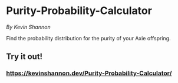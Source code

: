 Purity-Probability-Calculator
======
*By Kevin Shannon*  

Find the probability distribution for the purity of your Axie offspring.

Try it out!
------

### https://kevinshannon.dev/Purity-Probability-Calculator/
